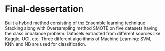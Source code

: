 # Final-dessertation

Built a hybrid method consisting of the Ensemble learning technique Stacking along with Oversampling method SMOTE on five datasets having the class imbalance problem. Datasets extracted from different sources like Kaggle, UCI, etc. Three different algorithms of Machine Learning: SVM, KNN and NB are used for classification.
